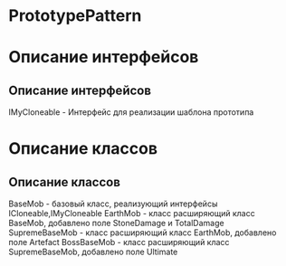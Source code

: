 # PrototypePattern

# Описание интерфейсов
## Описание интерфейсов

IMyCloneable - Интерфейс для реализации шаблона прототипа


# Описание классов
## Описание классов

BaseMob - базовый класс, реализующий интерфейсы ICloneable,IMyCloneable
EarthMob - класс расширяющий класс BaseMob, добавлено поле StoneDamage и TotalDamage 
SupremeBaseMob - класс расширяющий класс EarthMob, добавлено поле Artefact
BossBaseMob - класс расширяющий класс SupremeBaseMob, добавлено поле Ultimate
